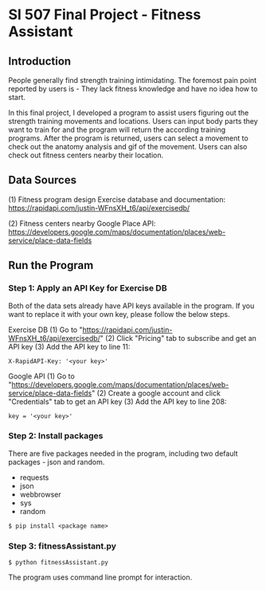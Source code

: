 # SI 507 Final Project - Fitness Assistant

## Introduction
People generally find strength training intimidating. The foremost pain point reported by users is - They lack fitness knowledge and have no idea how to start.

In this final project, I developed a program to assist users figuring out the strength training movements and locations. Users can input body parts they want to train for and the program will return the according training programs. After the program is returned, users can select a movement to check out the anatomy analysis and gif of the movement. Users can also check out fitness centers nearby their location.

## Data Sources
(1) Fitness program design
Exercise database and documentation: https://rapidapi.com/justin-WFnsXH_t6/api/exercisedb/

(2) Fitness centers nearby
Google Place API: https://developers.google.com/maps/documentation/places/web-service/place-data-fields

## Run the Program
### Step 1: Apply an API Key for Exercise DB
Both of the data sets already have API keys available in the program. If you want to replace it with your own key, please follow the below steps.

Exercise DB
(1) Go to "https://rapidapi.com/justin-WFnsXH_t6/api/exercisedb/" 
(2) Click "Pricing" tab to subscribe and get an API key
(3) Add the API key to line 11:
```
X-RapidAPI-Key: '<your key>'
```  

Google API
(1) Go to "https://developers.google.com/maps/documentation/places/web-service/place-data-fields" 
(2) Create a google account and click "Credentials" tab to get an API key
(3) Add the API key to line 208:
```
key = '<your key>'
```  

### Step 2: Install packages
There are five packages needed in the program, including two default packages - json and random. 
* requests
* json
* webbrowser
* sys
* random
```
$ pip install <package name>
```  

### Step 3: fitnessAssistant.py
```  
$ python fitnessAssistant.py
```  
The program uses command line prompt for interaction.
